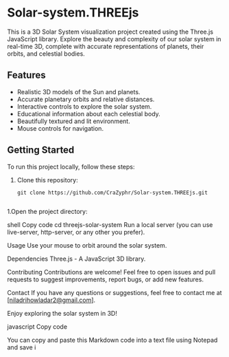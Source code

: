 # Solar-system.THREEjs

This is a 3D Solar System visualization project created using the Three.js JavaScript library. Explore the beauty and complexity of our solar system in real-time 3D, complete with accurate representations of planets, their orbits, and celestial bodies.

## Features

- Realistic 3D models of the Sun and planets.
- Accurate planetary orbits and relative distances.
- Interactive controls to explore the solar system.
- Educational information about each celestial body.
- Beautifully textured and lit environment.
- Mouse controls for navigation.


## Getting Started

To run this project locally, follow these steps:

1. Clone this repository:
   ```shell
   git clone https://github.com/CraZyphr/Solar-system.THREEjs.git


1.Open the project directory:

shell
Copy code
cd threejs-solar-system
Run a local server (you can use live-server, http-server, or any other you prefer).

Usage
Use your mouse to orbit around the solar system.

Dependencies
Three.js - A JavaScript 3D library.

Contributing
Contributions are welcome! Feel free to open issues and pull requests to suggest improvements, report bugs, or add new features.

Contact
If you have any questions or suggestions, feel free to contact me at [niladrihowladar2@gmail.com].

Enjoy exploring the solar system in 3D!

javascript
Copy code

You can copy and paste this Markdown code into a text file using Notepad and save i
